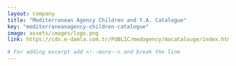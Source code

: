 ```yaml
---
layout: company
title: "Mediterranean Agency Children and Y.A. Catalogue"
key: "mediterraneanagency-children-catalogue"
image: assets/images/logo.png
link: https://cdn.e-damla.com.tr/PUBLIC/medagency/macatalouge/index.html

# For adding excerpt add <!--more--> and break the line
---
```


<!--more-->